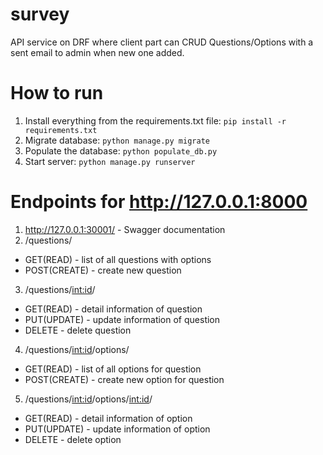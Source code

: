 # survey
API service on DRF where client part can CRUD Questions/Options with a sent email to admin when new one added.

# How to run
1. Install everything from the requirements.txt file: `pip install -r requirements.txt`
2. Migrate database: `python manage.py migrate`
3. Populate the database: `python populate_db.py`
4. Start server: `python manage.py runserver`

# Endpoints for http://127.0.0.1:8000
1. http://127.0.0.1:30001/ - Swagger documentation
2. /questions/
  - GET(READ) - list of all questions with options
  - POST(CREATE) - create new question
3. /questions/<int:id>/
  - GET(READ) - detail information of question
  - PUT(UPDATE) - update information of question
  - DELETE - delete question
4. /questions/<int:id>/options/
  - GET(READ) - list of all options for question
  - POST(CREATE) - create new option for question
5. /questions/<int:id>/options/<int:id>/
  - GET(READ) - detail information of option
  - PUT(UPDATE) - update information of option
  - DELETE - delete option
